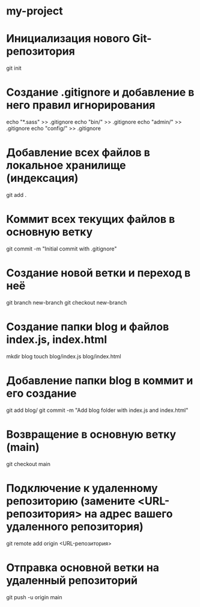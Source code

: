 # my-project

# Инициализация нового Git-репозитория
git init

# Создание .gitignore и добавление в него правил игнорирования
echo "*.sass" >> .gitignore
echo "bin/" >> .gitignore
echo "admin/" >> .gitignore
echo "config/" >> .gitignore

# Добавление всех файлов в локальное хранилище (индексация)
git add .

# Коммит всех текущих файлов в основную ветку
git commit -m "Initial commit with .gitignore"

# Создание новой ветки и переход в неё
git branch new-branch
git checkout new-branch

# Создание папки blog и файлов index.js, index.html
mkdir blog
touch blog/index.js blog/index.html

# Добавление папки blog в коммит и его создание
git add blog/
git commit -m "Add blog folder with index.js and index.html"

# Возвращение в основную ветку (main)
git checkout main

# Подключение к удаленному репозиторию (замените <URL-репозитория> на адрес вашего удаленного репозитория)
git remote add origin <URL-репозитория>

# Отправка основной ветки на удаленный репозиторий
git push -u origin main
